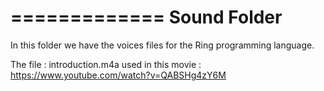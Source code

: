 =============
Sound Folder
=============

In this folder we have the voices files for the Ring programming language.

The file : introduction.m4a used in this movie : https://www.youtube.com/watch?v=QABSHg4zY6M 
